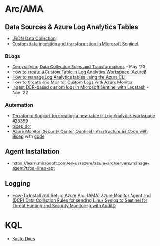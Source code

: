 # Arc/AMA

## Data Sources & Azure Log Analytics Tables
- [JSON Data Collection](https://learn.microsoft.com/en-us/azure/azure-monitor/agents/data-collection-log-json)
- [Custom data ingestion and transformation in Microsoft Sentinel](https://learn.microsoft.com/en-us/azure/sentinel/data-transformation)

### BLogs
- [Demystifying Data Collection Rules and Transformations](https://hybridbrothers.com/demystifying-data-collection-rules-and-transformations/) - May '23
- [How to create a Custom Table in Log Analytics Workspace (Azure)!](https://it-infrastructure.solutions/how-to-create-a-custom-log-analytics-workspace-table/)
- [How to manage Log Analytics tables using the Azure CLI](https://www.jorgebernhardt.com/log-analytics-workspace-tables-azure-cli/)
- [How to Create and Monitor Custom Logs with Azure Monitor](https://phiptech.com/how-to-create-and-monitor-custom-logs-with-azure-monitor/)
- [Ingest DCR-based custom logs in Microsoft Sentinel with Logstash](https://koosg.medium.com/ingest-dcr-based-custom-logs-in-microsoft-sentinel-with-logstash-f94c79e69b93) - Nov '22

### Automation
- [Terraform: Support for creating a new table in Log Analytics workspace #23359](https://github.com/hashicorp/terraform-provider-azurerm/issues/23359)
- [bicep dcr](https://github.com/petitess/bicep/blob/main/datacollectionrule01/modules/dcr.bicep)
- [Azure Monitor, Security Center, Sentinel Infrastructure as Code with Bicep](https://www.cloudsma.com/2021/04/iac-bicep-azure-monitor-security/) with [code](https://github.com/scautomation/Bicep-AzureMonitor-Sentinel)

## Agent Installation
- https://learn.microsoft.com/en-us/azure/azure-arc/servers/manage-agent?tabs=linux-apt

## Logging
- [How-To Install and Setup: Azure Arc, (AMA) Azure Monitor Agent and (DCR) Data Collection Rules for sending Linux Syslog to Sentinel for Threat Hunting and Security Monitoring with AuditD](https://medium.com/@truvis.thornton/how-to-install-and-setup-azure-arc-ama-azure-monitor-agent-and-dcr-data-collection-rules-for-47381ee9d312)

# KQL
- [Kusto Docs](https://learn.microsoft.com/en-us/kusto/?view=microsoft-fabric)
